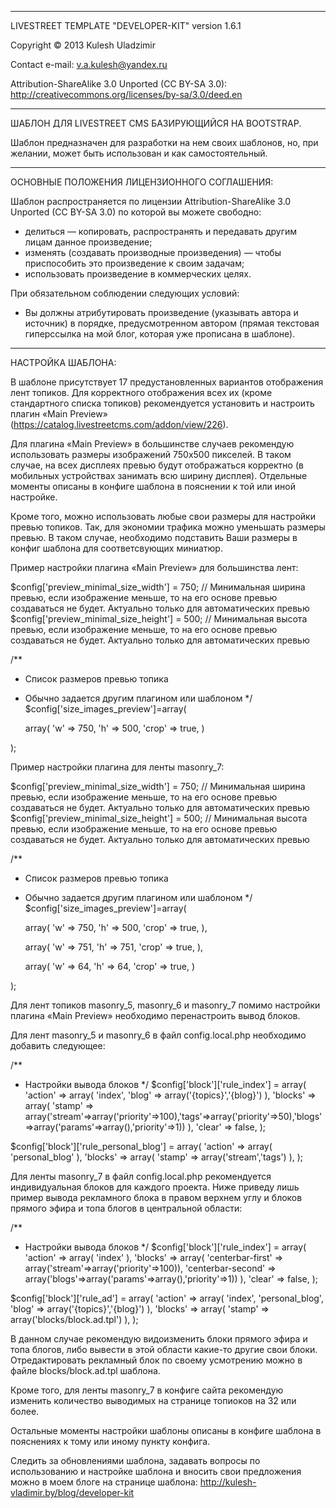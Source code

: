 ------------------------------------------------------

LIVESTREET TEMPLATE "DEVELOPER-KIT"
version 1.6.1

Copyright © 2013 Kulesh Uladzimir

Contact e-mail: v.a.kulesh@yandex.ru

Attribution-ShareAlike 3.0 Unported (CC BY-SA 3.0): http://creativecommons.org/licenses/by-sa/3.0/deed.en

------------------------------------------------------


ШАБЛОН ДЛЯ LIVESTREET CMS БАЗИРУЮЩИЙСЯ НА BOOTSTRAP.

Шаблон предназначен для разработки на нем своих шаблонов,
но, при желании, может быть использован и как самостоятельный.

------------------------------------------------------

ОСНОВНЫЕ ПОЛОЖЕНИЯ ЛИЦЕНЗИОННОГО СОГЛАШЕНИЯ:

Шаблон распространяется по лицензии Attribution-ShareAlike 3.0 Unported (CC BY-SA 3.0) по которой вы можете свободно:
 - делиться — копировать, распространять и передавать другим лицам данное произведение;
 - изменять (создавать производные произведения) — чтобы приспособить это произведение к своим задачам;
 - использовать произведение в коммерческих целях.

При обязательном соблюдении следующих условий:
 - Вы должны атрибутировать произведение (указывать автора и источник) в порядке, предусмотренном автором
   (прямая текстовая гиперссылка на мой блог, которая уже прописана в шаблоне).

------------------------------------------------------

НАСТРОЙКА ШАБЛОНА:

В шаблоне присутствует 17 предустановленных вариантов отображения лент топиков. Для корректного отображения
всех их (кроме стандартного списка топиков) рекомендуется установить и настроить плагин «Main Preview» (https://catalog.livestreetcms.com/addon/view/226).

Для плагина «Main Preview» в большинстве случаев рекомендую использовать размеры изображений 750х500 пикселей. В таком
случае, на всех дисплеях превью будут отображаться корректно (в мобильных устройствах занимать всю ширину дисплея).
Отдельные моменты описаны в конфиге шаблона в пояснении к той или иной настройке.

Кроме того, можно использовать любые свои размеры для настройки превью топиков. Так, для экономии трафика можно
уменьшать размеры превью. В таком случае, необходимо подставить Ваши размеры в конфиг шаблона для соответсвующих миниатюр.

Пример настройки плагина «Main Preview» для большинства лент:

$config['preview_minimal_size_width']   = 750;  // Минимальная ширина превью, если изображение меньше, то на его основе превью создаваться не будет. Актуально только для автоматических превью
$config['preview_minimal_size_height']  = 500;  // Минимальная высота превью, если изображение меньше, то на его основе превью создаваться не будет. Актуально только для автоматических превью

/**
 * Список размеров превью топика
 * Обычно задается другим плагином или шаблоном
 */
$config['size_images_preview']=array(
	
	array(
		'w' => 750,
		'h' => 500,
		'crop' => true,
	)
	
);

Пример настройки плагина для ленты masonry_7:

$config['preview_minimal_size_width']   = 750;  // Минимальная ширина превью, если изображение меньше, то на его основе превью создаваться не будет. Актуально только для автоматических превью
$config['preview_minimal_size_height']  = 500;  // Минимальная высота превью, если изображение меньше, то на его основе превью создаваться не будет. Актуально только для автоматических превью

/**
 * Список размеров превью топика
 * Обычно задается другим плагином или шаблоном
 */
$config['size_images_preview']=array(
	
	array(
		'w' => 750,
		'h' => 500,
		'crop' => true,
	),
	
	array(
		'w' => 751,
		'h' => 751,
		'crop' => true,
	),
	
	array(
		'w' => 64,
		'h' => 64,
		'crop' => true,
	)
	
);



Для лент топиков masonry_5, masonry_6 и masonry_7 помимо настройки плагина «Main Preview» необходимо перенастроить вывод блоков.


Для лент masonry_5 и masonry_6 в файл config.local.php необходимо добавить следующее:

/**
 * Настройки вывода блоков
 */
$config['block']['rule_index'] = array(
	'action'  => array(
			'index', 'blog' => array('{topics}','{blog}')
		),
	'blocks'  => array(
			'stamp' => array('stream'=>array('priority'=>100),'tags'=>array('priority'=>50),'blogs'=>array('params'=>array(),'priority'=>1))
		),
	'clear' => false,
);

$config['block']['rule_personal_blog'] = array(
	'action'  => array( 'personal_blog' ),
	'blocks'  => array( 'stamp' => array('stream','tags') ),
);


Для ленты masonry_7 в файл config.local.php рекомендуется индивидуальная блоков для каждого проекта.
Ниже приведу лишь пример вывода рекламного блока в правом верхнем углу и блоков прямого эфира и топа блогов
в центральной области:

/**
 * Настройки вывода блоков
 */
$config['block']['rule_index'] = array(
	'action'  => array(
			'index'
		),
	'blocks'  => array(
			'centerbar-first' => array('stream'=>array('priority'=>100)),
			'centerbar-second' => array('blogs'=>array('params'=>array(),'priority'=>1))
		),
	'clear' => false,
);

$config['block']['rule_ad'] = array(
	'action'  => array(
			'index', 'personal_blog', 'blog' => array('{topics}','{blog}')
		),
	'blocks'  => array( 'stamp' => array('blocks/block.ad.tpl') ),
);

В данном случае рекомендую видоизменить блоки прямого эфира и топа блогов, либо вывести в этой области какие-то другие свои блоки.
Отредактировать рекламный блок по своему усмотрению можно в файле blocks/block.ad.tpl шаблона.

Кроме того, для ленты masonry_7 в конфиге сайта рекомендую изменить количество выводимых на странице топиоков на 32 или более.


Остальные моменты настройки шаблоны описаны в конфиге шаблона в пояснениях к тому или иному пункту конфига.



Следить за обновлениями шаблона, задавать вопросы по использованию и настройке шаблона и вносить свои предложения можно
в моем блоге на странице шаблона: http://kulesh-vladimir.by/blog/developer-kit
